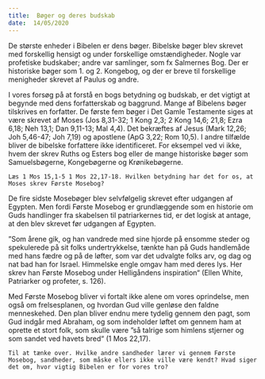 ```yaml
---
title:  Bøger og deres budskab
date:  14/05/2020
---
```


De største enheder i Bibelen er dens bøger. Bibelske bøger blev skrevet med forskellig hensigt og under forskellige omstændigheder. Nogle var profetiske budskaber; andre var samlinger, som fx Salmernes Bog. Der er historiske bøger som 1. og 2. Kongebog, og der er breve til forskellige menigheder skrevet af Paulus og andre.

I vores forsøg på at forstå en bogs betydning og budskab, er det vigtigt at begynde med dens forfatterskab og baggrund. Mange af Bibelens bøger tilskrives en forfatter. De første fem bøger i Det Gamle Testamente siges at være skrevet af Moses (Jos 8,31-32; 1 Kong 2,3; 2 Kong 14,6; 21,8; Ezra 6,18; Neh 13,1; Dan 9,11-13; Mal 4,4). Det bekræftes af Jesus (Mark 12,26; Joh 5,46-47; Joh 7,19) og apostlene (ApG 3,22; Rom 10,5). I andre tilfælde bliver de bibelske forfattere ikke identificeret. For eksempel ved vi ikke, hvem der skrev Ruths og Esters bog eller de mange historiske bøger som Samuelsbøgerne, Kongebøgerne og Krønikebøgerne.

`Læs 1 Mos 15,1-5 1 Mos 22,17-18. Hvilken betydning har det for os, at Moses skrev Første Mosebog?`

De fire sidste Mosebøger blev selvfølgelig skrevet efter udgangen af Egypten. Men fordi Første Mosebog er grundlæggende som en historie om Guds handlinger fra skabelsen til patriarkernes tid, er det logisk at antage, at den blev skrevet før udgangen af Egypten.

”Som årene gik, og han vandrede med sine hjorde på ensomme steder og spekulerede på sit folks undertrykkelse, tænkte han på Guds handlemåde med hans fædre og på de løfter, som var det udvalgte folks arv, og dag og nat bad han for Israel. Himmelske engle omgav ham med deres lys. Her skrev han Første Mosebog under Helligåndens inspiration“ (Ellen White, Patriarker og profeter, s. 126).

Med Første Mosebog bliver vi fortalt ikke alene om vores oprindelse, men også om frelsesplanen, og hvordan Gud ville genløse den faldne menneskehed. Den plan bliver endnu mere tydelig gennem den pagt, som Gud indgår med Abraham, og som indeholder løftet om gennem ham at oprette et stort folk, som skulle være ”så talrige som himlens stjerner og som sandet ved havets bred“ (1 Mos 22,17).

`Til at tænke over. Hvilke andre sandheder lærer vi gennem Første Mosebog, sandheder, som måske ellers ikke ville være kendt? Hvad siger det om, hvor vigtig Bibelen er for vores tro?`
